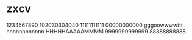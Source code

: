 # zxcv
1234567890
102030304040
11111111111
00000000000
gggoowwwwttt
nnnnnnnnnnnn
HHHHHAAAAAMMMM
9999999999999
88888888888
